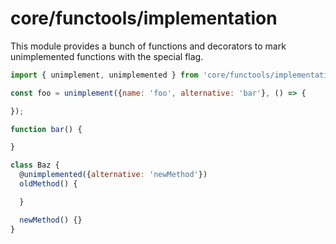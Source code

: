 # core/functools/implementation

This module provides a bunch of functions and decorators to mark unimplemented functions with the special flag.

```js
import { unimplement, unimplemented } from 'core/functools/implementation';

const foo = unimplement({name: 'foo', alternative: 'bar'}, () => {

});

function bar() {

}

class Baz {
  @unimplemented({alternative: 'newMethod'})
  oldMethod() {

  }

  newMethod() {}
}
```
